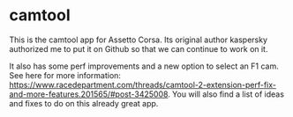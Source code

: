 # camtool
This is the camtool app for Assetto Corsa. Its original author kaspersky authorized me to put it on Github so that we can continue to work on it.

It also has some perf improvements and a new option to select an F1 cam. See here for more information: https://www.racedepartment.com/threads/camtool-2-extension-perf-fix-and-more-features.201565/#post-3425008. You will also find a list of ideas and fixes to do on this already great app.
